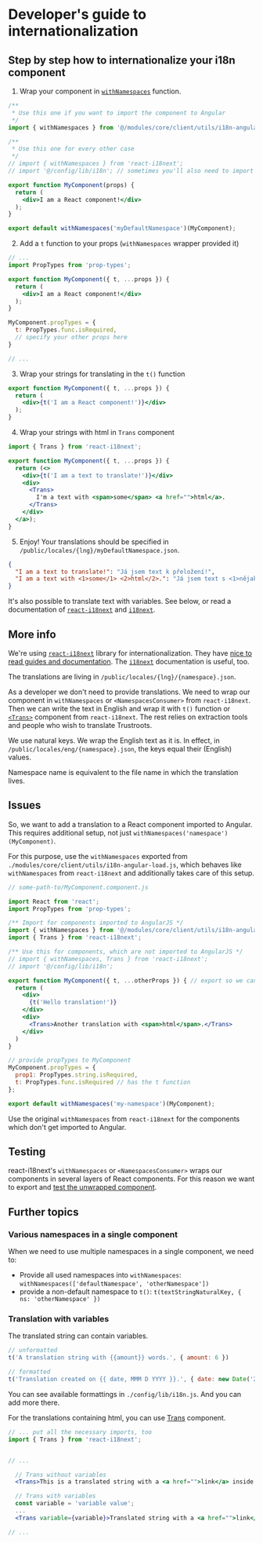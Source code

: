 # Developer's guide to internationalization

## Step by step how to internationalize your i18n component

1. Wrap your component in [`withNamespaces`](https://react.i18next.com/components/withnamespaces) function.

```jsx
/**
 * Use this one if you want to import the component to Angular
 */
import { withNamespaces } from '@/modules/core/client/utils/i18n-angular-load';

/**
 * Use this one for every other case
 */
// import { withNamespaces } from 'react-i18next';
// import '@/config/lib/i18n'; // sometimes you'll also need to import i18n config

export function MyComponent(props) {
  return (
    <div>I am a React component!</div>
  );
}

export default withNamespaces('myDefaultNamespace')(MyComponent);
```

2. Add a `t` function to your props (`withNamespaces` wrapper provided it)
```jsx
// ...
import PropTypes from 'prop-types';

export function MyComponent({ t, ...props }) {
  return (
    <div>I am a React component!</div>
  );
}

MyComponent.propTypes = {
  t: PropTypes.func.isRequired,
  // specify your other props here
}

// ...
```

3. Wrap your strings for translating in the `t()` function
```jsx
export function MyComponent({ t, ...props }) {
  return (
    <div>{t('I am a React component!')}</div>
  );
}
```

4. Wrap your strings with html in `Trans` component
```jsx
import { Trans } from 'react-i18next';

export function MyComponent({ t, ...props }) {
  return (<>
    <div>{t('I am a text to translate!')}</div>
    <div>
      <Trans>
        I'm a text with <span>some</span> <a href="">html</a>.
      </Trans>
    </div>
  </a>);
}
```

5. Enjoy!
Your translations should be specified in `/public/locales/{lng}/myDefaultNamespace.json`.
```json
{
  "I am a text to translate!": "Já jsem text k přeložení!",
  "I am a text with <1>some</1> <2>html</2>.": "Já jsem text s <1>nějakým</1> <2>html</2>."
}
```

It's also possible to translate text with variables. See below, or read a documentation of [`react-i18next`](https://react.i18next.com) and [`i18next`](https://www.i18next.com).



## More info

We're using [`react-i18next`](https://react.i18next.com/) library for internationalization. They have [nice to read guides and documentation](https://react.i18next.com/guides/quick-start). The [`i18next`](https://www.i18next.com/) documentation is useful, too.

The translations are living in `/public/locales/{lng}/{namespace}.json`.

As a developer we don't need to provide translations. We need to wrap our component in `withNamespaces` or `<NamespacesConsumer>` from `react-i18next`. Then we can write the text in English and wrap it with `t()` function or [`<Trans>`](https://react.i18next.com/components/trans-component) component from `react-i18next`. The rest relies on extraction tools and people who wish to translate Trustroots.

We use natural keys. We wrap the English text as it is. In effect, in `/public/locales/eng/{namespace}.json`, the keys equal their (English) values.

Namespace name is equivalent to the file name in which the translation lives.

## Issues
So, we want to add a translation to a React component imported to Angular. This requires additional setup, not just `withNamespaces('namespace')(MyComponent)`.

For this purpose, use the `withNamespaces` exported from `./modules/core/client/utils/i18n-angular-load.js`, which behaves like `withNamespaces` from `react-i18next` and additionally takes care of this setup.

```jsx
// some-path-to/MyComponent.component.js

import React from 'react';
import PropTypes from 'prop-types';

/** Import for components imported to AngularJS */
import { withNamespaces } from '@/modules/core/client/utils/i18n-angular-load'; // notice the source
import { Trans } from 'react-i18next';

/** Use this for components, which are not imported to AngularJS */
// import { withNamespaces, Trans } from 'react-i18next';
// import '@/config/lib/i18n';

export function MyComponent({ t, ...otherProps }) { // export so we can test the unwrapped version
  return (
    <div>
      {t('Hello translation!')}
    </div>
    <div>
      <Trans>Another translation with <span>html</span>.</Trans>
    </div>
  )
}

// provide propTypes to MyComponent
MyComponent.propTypes = {
  prop1: PropTypes.string.isRequired,
  t: PropTypes.func.isRequired // has the t function
};

export default withNamespaces('my-namespace')(MyComponent);
```

Use the original `withNamespaces` from `react-i18next` for the components which don't get imported to Angular.

## Testing

react-i18next's `withNamespaces` or `<NamespacesConsumer>` wraps our components in several layers of React components. For this reason we want to export and [test the unwrapped component](https://react.i18next.com/misc/testing).

## Further topics

### Various namespaces in a single component

When we need to use multiple namespaces in a single component, we need to:
- Provide all used namespaces into `withNamespaces`: `withNamespaces(['defaultNamespace', 'otherNamespace'])`
- provide a non-default namespace to `t()`: `t(textStringNaturalKey, { ns: 'otherNamespace' })`

### Translation with variables

The translated string can contain variables.

```jsx
// unformatted
t('A translation string with {{amount}} words.', { amount: 6 })

// formatted
t('Translation created on {{ date, MMM D YYYY }}.', { date: new Date('2018-12-25') });
```

You can see available formattings in `./config/lib/i18n.js`. And you can add more there.

For the translations containing html, you can use [Trans](https://react.i18next.com/components/trans-component) component.

```jsx
// ... put all the necessary imports, too
import { Trans } from 'react-i18next';


// ...

  // Trans without variables
  <Trans>This is a translated string with a <a href="">link</a> inside.</Trans>

  // Trans with variables
  const variable = 'variable value';
  ...
  <Trans variable={variable}>Translated string with a <a href="">link</a> and {{ variable }}</Trans>

// ...
```
